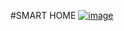 #SMART HOME
<a href="https://dhaksin-kaarthick.github.io/i.html">![image](https://github.com/user-attachments/assets/01118d69-d637-439f-ada4-e8161f8d4934)
</a>

